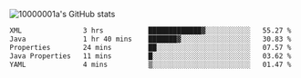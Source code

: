 ![10000001a's GitHub stats](https://github-readme-stats.vercel.app/api?username=10000001a&show_icons=true&theme=onedark&count_private=true)

<!-- [![Top Langs](https://github-readme-stats.vercel.app/api/top-langs/?username=10000001a&layout=compact&theme=onedark&langs_count=5)](https://github.com/anuraghazra/github-readme-stats) -->
<!--
**10000001a/10000001a** is a ✨ _special_ ✨ repository because its `README.md` (this file) appears on your GitHub profile.

Here are some ideas to get you started:

- 🔭 I’m currently working on ...
- 🌱 I’m currently learning ...
- 👯 I’m looking to collaborate on ...
- 🤔 I’m looking for help with ...
- 💬 Ask me about ...
- 📫 How to reach me: ...
- 😄 Pronouns: ...
- ⚡ Fun fact: ...
-->

<!--START_SECTION:waka-->

```txt
XML               3 hrs           █████████████▓░░░░░░░░░░░   55.27 %
Java              1 hr 40 mins    ███████▓░░░░░░░░░░░░░░░░░   30.83 %
Properties        24 mins         ██░░░░░░░░░░░░░░░░░░░░░░░   07.57 %
Java Properties   11 mins         █░░░░░░░░░░░░░░░░░░░░░░░░   03.62 %
YAML              4 mins          ▒░░░░░░░░░░░░░░░░░░░░░░░░   01.47 %
```

<!--END_SECTION:waka-->
